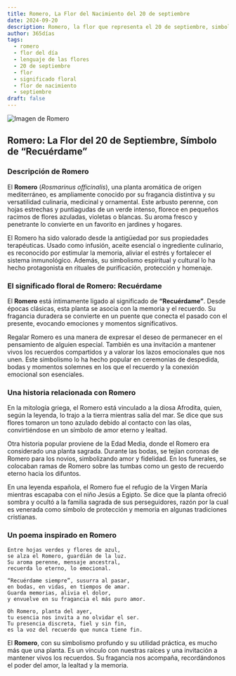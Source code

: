 ```yaml
---
title: Romero, La Flor del Nacimiento del 20 de septiembre
date: 2024-09-20
description: Romero, la flor que representa el 20 de septiembre, simboliza Recuérdame. Descubre su fascinante historia, significado en el lenguaje de las flores y una poesía que celebra su belleza.
author: 365días
tags:
  - romero
  - flor del día
  - lenguaje de las flores
  - 20 de septiembre
  - flor
  - significado floral
  - flor de nacimiento
  - septiembre
draft: false
---
```



![Imagen de Romero](https://cdn.pixabay.com/photo/2015/12/13/00/11/rosemary-1090419_1280.jpg#center)


## Romero: La Flor del 20 de Septiembre, Símbolo de “Recuérdame”

### Descripción de Romero

El **Romero** (_Rosmarinus officinalis_), una planta aromática de origen mediterráneo, es ampliamente conocido por su fragancia distintiva y su versatilidad culinaria, medicinal y ornamental. Este arbusto perenne, con hojas estrechas y puntiagudas de un verde intenso, florece en pequeños racimos de flores azuladas, violetas o blancas. Su aroma fresco y penetrante lo convierte en un favorito en jardines y hogares.

El Romero ha sido valorado desde la antigüedad por sus propiedades terapéuticas. Usado como infusión, aceite esencial o ingrediente culinario, es reconocido por estimular la memoria, aliviar el estrés y fortalecer el sistema inmunológico. Además, su simbolismo espiritual y cultural lo ha hecho protagonista en rituales de purificación, protección y homenaje.

### El significado floral de Romero: Recuérdame

El **Romero** está íntimamente ligado al significado de **“Recuérdame”**. Desde épocas clásicas, esta planta se asocia con la memoria y el recuerdo. Su fragancia duradera se convierte en un puente que conecta el pasado con el presente, evocando emociones y momentos significativos.

Regalar Romero es una manera de expresar el deseo de permanecer en el pensamiento de alguien especial. También es una invitación a mantener vivos los recuerdos compartidos y a valorar los lazos emocionales que nos unen. Este simbolismo lo ha hecho popular en ceremonias de despedida, bodas y momentos solemnes en los que el recuerdo y la conexión emocional son esenciales.

### Una historia relacionada con Romero

En la mitología griega, el Romero está vinculado a la diosa Afrodita, quien, según la leyenda, lo trajo a la tierra mientras salía del mar. Se dice que sus flores tomaron un tono azulado debido al contacto con las olas, convirtiéndose en un símbolo de amor eterno y lealtad.

Otra historia popular proviene de la Edad Media, donde el Romero era considerado una planta sagrada. Durante las bodas, se tejían coronas de Romero para los novios, simbolizando amor y fidelidad. En los funerales, se colocaban ramas de Romero sobre las tumbas como un gesto de recuerdo eterno hacia los difuntos.

En una leyenda española, el Romero fue el refugio de la Virgen María mientras escapaba con el niño Jesús a Egipto. Se dice que la planta ofreció sombra y ocultó a la familia sagrada de sus perseguidores, razón por la cual es venerada como símbolo de protección y memoria en algunas tradiciones cristianas.

### Un poema inspirado en Romero

```
Entre hojas verdes y flores de azul,  
se alza el Romero, guardián de la luz.  
Su aroma perenne, mensaje ancestral,  
recuerda lo eterno, lo emocional.

“Recuérdame siempre”, susurra al pasar,  
en bodas, en vidas, en tiempos de amar.  
Guarda memorias, alivia el dolor,  
y envuelve en su fragancia el más puro amor.

Oh Romero, planta del ayer,  
tu esencia nos invita a no olvidar el ser.  
Tu presencia discreta, fiel y sin fin,  
es la voz del recuerdo que nunca tiene fin.
```

El **Romero**, con su simbolismo profundo y su utilidad práctica, es mucho más que una planta. Es un vínculo con nuestras raíces y una invitación a mantener vivos los recuerdos. Su fragancia nos acompaña, recordándonos el poder del amor, la lealtad y la memoria.